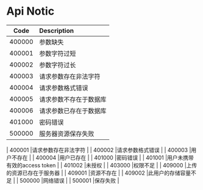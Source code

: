 # Api Notic


| Code          | Description    |
| ------------- |:---------------|
| 400000         |参数缺失  |
| 400001         |参数字符过短  |
| 400002         |参数字符过长  |
| 400003         |请求参数存在非法字符  |
| 400004         |请求参数格式错误  |
| 400005         |请求参数不存在于数据库  |
| 400006         |请求参数已存在于数据库  |
| 401000         |密码错误  |
| 500000         |服务器资源保存失败  |

| 400001         |请求参数存在非法字符  |
| 400002         |请求参数格式错误  |
| 400003         |用户不存在  |
| 400004         |用户已存在  |
| 401000         |密码错误  |
| 401001         |用户未携带有效的access token  |
| 401002         |未授权  |
| 403000         |权限不足  |
| 409000         |上传的资源已存在于服务器  |
| 409001         |资源不存在  |
| 409002         |此用户的存储容量不足  |
| 500000         |网络错误  |
| 500001         |保存失败  |